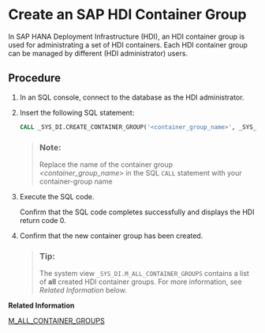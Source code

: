 <!-- loioa61db9d9086f4b8aab6484e2a487e7da -->

# Create an SAP HDI Container Group

In SAP HANA Deployment Infrastructure \(HDI\), an HDI container group is used for administrating a set of HDI containers. Each HDI container group can be managed by different \(HDI administrator\) users.



## Procedure

1.  In an SQL console, connect to the database as the HDI administrator.

2.  Insert the following SQL statement:

    ```sql
    CALL _SYS_DI.CREATE_CONTAINER_GROUP('<container_group_name>', _SYS_DI.T_NO_PARAMETERS, ?, ?, ?);
    ```

    > ### Note:  
    > Replace the name of the container group *<container\_group\_name\>* in the SQL `CALL` statement with your container-group name

3.  Execute the SQL code.

    Confirm that the SQL code completes successfully and displays the HDI return code 0.

4.  Confirm that the new container group has been created.

    > ### Tip:  
    > The system view `_SYS_DI.M_ALL_CONTAINER_GROUPS` contains a list of **all** created HDI container groups. For more information, see *Related Information* below.


**Related Information**  


[M\_ALL\_CONTAINER\_GROUPS](m-all-container-groups-0f41f81.md "View all HDI container groups in the database.")

